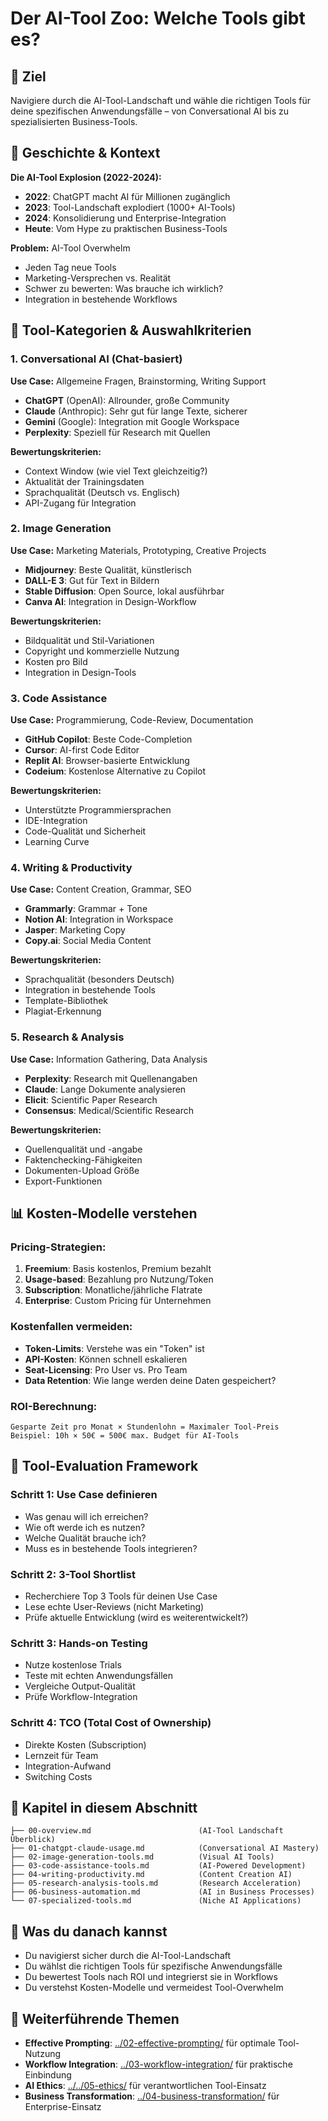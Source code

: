 # Der AI-Tool Zoo: Welche Tools gibt es?

## 🎯 Ziel
Navigiere durch die AI-Tool-Landschaft und wähle die richtigen Tools für deine spezifischen Anwendungsfälle – von Conversational AI bis zu spezialisierten Business-Tools.

## 📖 Geschichte & Kontext

**Die AI-Tool Explosion (2022-2024):**
- **2022**: ChatGPT macht AI für Millionen zugänglich
- **2023**: Tool-Landschaft explodiert (1000+ AI-Tools)
- **2024**: Konsolidierung und Enterprise-Integration
- **Heute**: Vom Hype zu praktischen Business-Tools

**Problem:** AI-Tool Overwhelm
- Jeden Tag neue Tools
- Marketing-Versprechen vs. Realität
- Schwer zu bewerten: Was brauche ich wirklich?
- Integration in bestehende Workflows

## 🧮 Tool-Kategorien & Auswahlkriterien

### **1. Conversational AI (Chat-basiert)**
**Use Case:** Allgemeine Fragen, Brainstorming, Writing Support
- **ChatGPT** (OpenAI): Allrounder, große Community
- **Claude** (Anthropic): Sehr gut für lange Texte, sicherer
- **Gemini** (Google): Integration mit Google Workspace
- **Perplexity**: Speziell für Research mit Quellen

**Bewertungskriterien:**
- Context Window (wie viel Text gleichzeitig?)
- Aktualität der Trainingsdaten
- Sprachqualität (Deutsch vs. Englisch)
- API-Zugang für Integration

### **2. Image Generation**
**Use Case:** Marketing Materials, Prototyping, Creative Projects
- **Midjourney**: Beste Qualität, künstlerisch
- **DALL-E 3**: Gut für Text in Bildern
- **Stable Diffusion**: Open Source, lokal ausführbar
- **Canva AI**: Integration in Design-Workflow

**Bewertungskriterien:**
- Bildqualität und Stil-Variationen
- Copyright und kommerzielle Nutzung
- Kosten pro Bild
- Integration in Design-Tools

### **3. Code Assistance**
**Use Case:** Programmierung, Code-Review, Documentation
- **GitHub Copilot**: Beste Code-Completion
- **Cursor**: AI-first Code Editor
- **Replit AI**: Browser-basierte Entwicklung
- **Codeium**: Kostenlose Alternative zu Copilot

**Bewertungskriterien:**
- Unterstützte Programmiersprachen
- IDE-Integration
- Code-Qualität und Sicherheit
- Learning Curve

### **4. Writing & Productivity**
**Use Case:** Content Creation, Grammar, SEO
- **Grammarly**: Grammar + Tone
- **Notion AI**: Integration in Workspace
- **Jasper**: Marketing Copy
- **Copy.ai**: Social Media Content

**Bewertungskriterien:**
- Sprachqualität (besonders Deutsch)
- Integration in bestehende Tools
- Template-Bibliothek
- Plagiat-Erkennung

### **5. Research & Analysis**
**Use Case:** Information Gathering, Data Analysis
- **Perplexity**: Research mit Quellenangaben
- **Claude**: Lange Dokumente analysieren
- **Elicit**: Scientific Paper Research
- **Consensus**: Medical/Scientific Research

**Bewertungskriterien:**
- Quellenqualität und -angabe
- Faktenchecking-Fähigkeiten
- Dokumenten-Upload Größe
- Export-Funktionen

## 📊 Kosten-Modelle verstehen

### **Pricing-Strategien:**
1. **Freemium**: Basis kostenlos, Premium bezahlt
2. **Usage-based**: Bezahlung pro Nutzung/Token
3. **Subscription**: Monatliche/jährliche Flatrate
4. **Enterprise**: Custom Pricing für Unternehmen

### **Kostenfallen vermeiden:**
- **Token-Limits**: Verstehe was ein "Token" ist
- **API-Kosten**: Können schnell eskalieren
- **Seat-Licensing**: Pro User vs. Pro Team
- **Data Retention**: Wie lange werden deine Daten gespeichert?

### **ROI-Berechnung:**
```
Gesparte Zeit pro Monat × Stundenlohn = Maximaler Tool-Preis
Beispiel: 10h × 50€ = 500€ max. Budget für AI-Tools
```

## 🔬 Tool-Evaluation Framework

### **Schritt 1: Use Case definieren**
- Was genau will ich erreichen?
- Wie oft werde ich es nutzen?
- Welche Qualität brauche ich?
- Muss es in bestehende Tools integrieren?

### **Schritt 2: 3-Tool Shortlist**
- Recherchiere Top 3 Tools für deinen Use Case
- Lese echte User-Reviews (nicht Marketing)
- Prüfe aktuelle Entwicklung (wird es weiterentwickelt?)

### **Schritt 3: Hands-on Testing**
- Nutze kostenlose Trials
- Teste mit echten Anwendungsfällen
- Vergleiche Output-Qualität
- Prüfe Workflow-Integration

### **Schritt 4: TCO (Total Cost of Ownership)**
- Direkte Kosten (Subscription)
- Lernzeit für Team
- Integration-Aufwand
- Switching Costs

## 📂 Kapitel in diesem Abschnitt
```
├── 00-overview.md                        (AI-Tool Landschaft Überblick)
├── 01-chatgpt-claude-usage.md            (Conversational AI Mastery)
├── 02-image-generation-tools.md          (Visual AI Tools)
├── 03-code-assistance-tools.md           (AI-Powered Development)
├── 04-writing-productivity.md            (Content Creation AI)
├── 05-research-analysis-tools.md         (Research Acceleration)
├── 06-business-automation.md             (AI in Business Processes)
└── 07-specialized-tools.md               (Niche AI Applications)
```

## 🚀 Was du danach kannst
- Du navigierst sicher durch die AI-Tool-Landschaft
- Du wählst die richtigen Tools für spezifische Anwendungsfälle
- Du bewertest Tools nach ROI und integrierst sie in Workflows
- Du verstehst Kosten-Modelle und vermeidest Tool-Overwhelm

## 🔗 Weiterführende Themen
- **Effective Prompting**: [../02-effective-prompting/](../02-effective-prompting/) für optimale Tool-Nutzung
- **Workflow Integration**: [../03-workflow-integration/](../03-workflow-integration/) für praktische Einbindung
- **AI Ethics**: [../../05-ethics/](../../05-ethics/) für verantwortlichen Tool-Einsatz
- **Business Transformation**: [../04-business-transformation/](../04-business-transformation/) für Enterprise-Einsatz